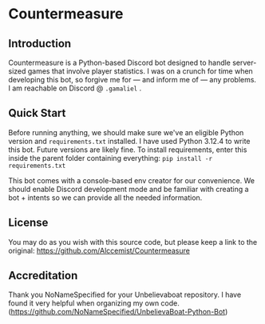 # Countermeasure
## Introduction
Countermeasure is a Python-based Discord bot designed to handle server-sized games that involve player statistics.
I was on a crunch for time when developing this bot, so forgive me for — and inform me of — any problems.
I am reachable on Discord @ ```.gamaliel``` .

## Quick Start
Before running anything, we should make sure we've an eligible Python version and ```requirements.txt``` installed.
I have used Python 3.12.4 to write this bot. Future versions are likely fine.
To install requirements, enter this inside the parent folder containing everything:
```pip install -r requirements.txt```

This bot comes with a console-based env creator for our convenience. We should enable Discord development mode and be familiar with creating a bot + intents so we can provide all the needed information.

## License
You may do as you wish with this source code, but please keep a link to the original:
https://github.com/Alccemist/Countermeasure

## Accreditation
Thank you NoNameSpecified for your Unbelievaboat repository. I have found it very helpful when organizing my own code.
(https://github.com/NoNameSpecified/UnbelievaBoat-Python-Bot)
